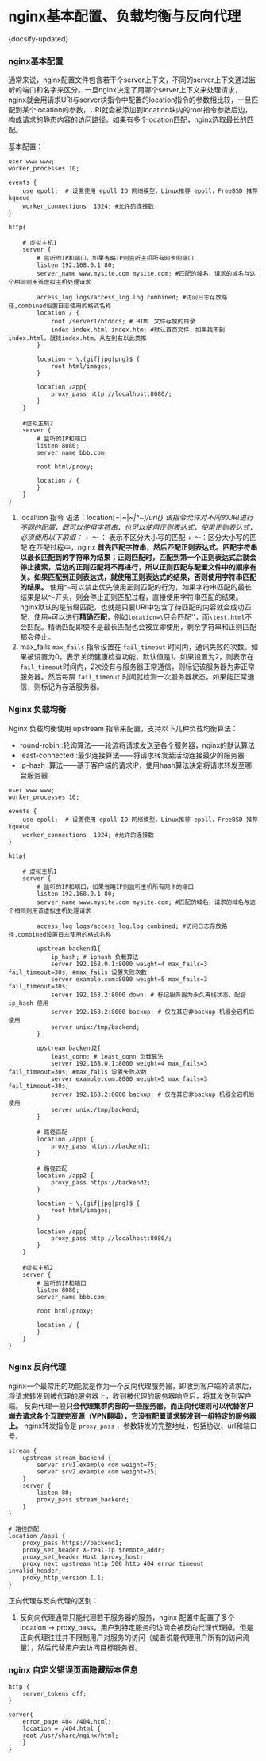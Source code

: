 # nginx基本配置、负载均衡与反向代理
{docsify-updated}

### nginx基本配置
通常来说，nginx配置文件包含若干个server上下文，不同的server上下文通过监听的端口和名字来区分。一旦nginx决定了用哪个server上下文来处理请求，nginx就会用请求URI与server块指令中配置的location指令的参数相比较，一旦匹配到某个location的参数，URI就会被添加到location块内的root指令参数后边，构成请求的静态内容的访问路径。如果有多个location匹配，nginx选取最长的匹配。

基本配置：
```
user www www;
worker_processes 10; 

events {
	use epoll;  # 设置使用 epoll IO 网络模型，Linux推荐 epoll，FreeBSD 推荐kqueue
	worker_connections  1024; #允许的连接数
}

http{

	# 虚拟主机1
	server {
		# 监听的IP和端口，如果省略IP则监听主机所有网卡的端口
		listen 192.168.0.1 80; 
		server_name www.mysite.com mysite.com; #匹配的域名，请求的域名与这个相同则用该虚拟主机处理请求

		access_log logs/access_log.log combined; #访问日志存放路径,combined设置日志使用的格式名称
		location / {
			root /server1/htdocs; # HTML 文件存放的目录
			index index.html index.htm; #默认首页文件，如果找不到index.html，就找index.htm，从左到右以此类推
		}

		location ~ \.(gif|jpg|png)$ {
			root html/images;
		}

		location /app{
			proxy_pass http://localhost:8080/;
		}
	}

	#虚拟主机2
	server {
		# 监听的IP和端口
		listen 8080;
		server_name bbb.com;

		root html/proxy;

		location / {
		}
	}
}
```
1. localtion 指令
	语法：location[=|~|~*|^~]/uri{}
	该指令允许对不同的URI进行不同的配置，既可以使用字符串，也可以使用正则表达式，使用正则表达式，必须使用以下前缀：
		+ ～* ： 表示不区分大小写的匹配
		+ ～：区分大小写的匹配
    在匹配过程中，nginx **首先匹配字符串，然后匹配正则表达式。匹配字符串以最长匹配到的字符串为结果；正则匹配时，匹配到第一个正则表达式后就会停止搜索，后边的正则匹配将不再进行，所以正则匹配与配置文件中的顺序有关。如果匹配到正则表达式，就使用正则表达式的结果，否则使用字符串匹配的结果。**
	使用`^~`可以禁止优先使用正则匹配的行为，如果字符串匹配的最长结果是以`^~`开头，则会停止正则匹配过程，直接使用字符串匹配的结果。
	nginx默认的是前缀匹配，也就是只要URI中包含了待匹配的内容就会成功匹配，使用`=`可以进行**精确匹配**，例如`location=\`只会匹配'\'，而`\test.html`不会匹配。精确匹配即使不是最长匹配也会被立即使用，剩余字符串和正则匹配都会停止。
2. max_fails
	`max_fails` 指令设置在 `fail_timeout` 时间内，通讯失败的次数。如果被设置为0，表示关闭健康检查功能，默认值是1。如果设置为2，则表示在 `fail_timeout`时间内，2次没有与服务器正常通信，则标记该服务器为非正常服务器。然后每隔 `fail_timeout` 时间就检测一次服务器状态，如果能正常通信，则标记为存活服务器。

### Nginx 负载均衡
Nginx 负载均衡使用 upstream 指令来配置，支持以下几种负载均衡算法：  
+ round-robin :轮询算法——轮流将请求发送至各个服务器，nginx的默认算法
+ least-connected :最少连接算法——将请求转发至活动连接最少的服务器
+ ip-hash :算法——基于客户端的请求IP，使用hash算法决定将请求转发至哪台服务器

```
user www www;
worker_processes 10; 

events {
	use epoll;  # 设置使用 epoll IO 网络模型，Linux推荐 epoll，FreeBSD 推荐kqueue
	worker_connections  1024; #允许的连接数
}

http{

	# 虚拟主机1
	server {
		# 监听的IP和端口，如果省略IP则监听主机所有网卡的端口
		listen 192.168.0.1 80; 
		server_name www.mysite.com mysite.com; #匹配的域名，请求的域名与这个相同则用该虚拟主机处理请求

		access_log logs/access_log.log combined; #访问日志存放路径,combined设置日志使用的格式名称

		upstream backend1{
			ip_hash; # iphash 负载算法
			server 192.168.0.1:8000 weight=4 max_fails=3 fail_timeout=30s; #max_fails 设置失败次数
			server example.com:8000 weight=5 max_fails=3 fail_timeout=30s;
			server 192.168.2:8000 down; # 标记服务器为永久离线状态，配合ip_hash 使用
			server 192.168.2:8000 backup; # 仅在其它非backup 机器全宕机后使用
			server unix:/tmp/backend; 
		}

		upstream backend2{
			least_conn; # least_conn 负载算法
			server 192.168.0.1:8000 weight=4 max_fails=3 fail_timeout=30s; #max_fails 设置失败次数
			server example.com:8000 weight=5 max_fails=3 fail_timeout=30s;
			server 192.168.2:8000 backup; # 仅在其它非backup 机器全宕机后使用
			server unix:/tmp/backend; 
		}

		# 路径匹配
		location /app1 {
			proxy_pass https://backend1;
		}

		# 路径匹配
		location /app2 {
			proxy_pass https://backend2;
		}

		location ~ \.(gif|jpg|png)$ {
			root html/images;
		}

		location /app{
			proxy_pass http://localhost:8080/;
		}
	}

	#虚拟主机2
	server {
		# 监听的IP和端口
		listen 8080;
		server_name bbb.com;

		root html/proxy;

		location / {
		}
	}
}
```

### Nginx 反向代理

nginx一个最常用的功能就是作为一个反向代理服务器，即收到客户端的请求后，将请求转发到被代理的服务器上，收到被代理的服务器响应后，将其发送到客户端。 反向代理一般**只会代理集群内部的一些服务器，而正向代理则可以代替客户端去请求各个互联完资源（VPN翻墙），它没有配置请求转发到一组特定的服务器上。** 
nginx转发指令是 `proxy_pass` ，参数转发的完整地址，包括协议、url和端口号。

```
stream { 
    upstream stream_backend { 
        server srv1.example.com weight=75;
        server srv2.example.com weight=25; 
    } 
    server { 
        listen 80; 
        proxy_pass stream_backend; 
    } 
}

# 路径匹配
location /app1 {
	proxy_pass https://backend1;
	proxy_set_header X-real-ip $remote_addr;
	proxy_set_header Host $proxy_host;
	proxy_next_upstream http_500 http_404 error timeout invalid_header;
	proxy_http_version 1.1;
}
```

正向代理与反向代理的区别：
1. 反向向代理通常只能代理若干服务器的服务，nginx 配置中配置了多个 location -> proxy_pass，用户到特定服务的访问会被反向代理代理掉。但是正向代理往往并不限制用户对服务的访问（或者说能代理用户所有的访问流量），然后代替用户去访问目标服务器。


### nginx 自定义错误页面隐藏版本信息
```
http {
    server_tokens off;
}

server{
	error_page 404 /404.html;
	location = /404.html {
	root /usr/share/nginx/html;
	}
}
```